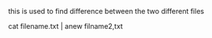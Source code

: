 this is used to find difference between the two different files


cat filename.txt  |  anew filname2,txt

